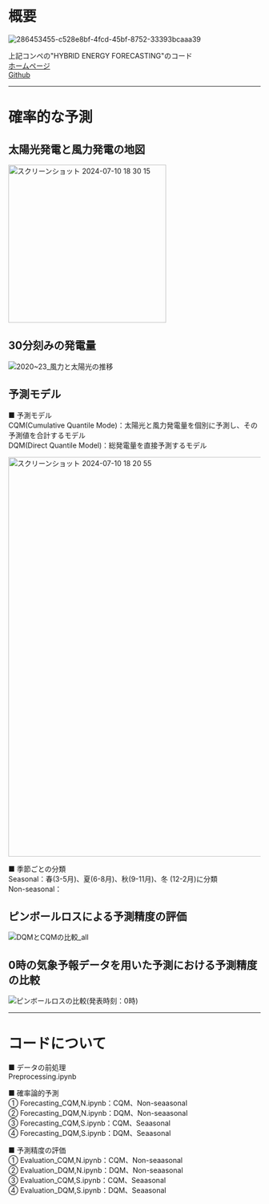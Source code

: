 # 概要
![286453455-c528e8bf-4fcd-45bf-8752-33393bcaaa39](https://github.com/naruchoo/EV_Wind_Forecasting/assets/130206918/41a3c5b0-22ae-4097-84fb-9c6f583c605d)


上記コンペの"HYBRID ENERGY FORECASTING"のコード  
[ホームページ](https://ieee-dataport.org/competitions/hybrid-energy-forecasting-and-trading-competition#files)  
[Github](https://github.com/jbrowell/HEFTcom24)  

------------  
# 確率的な予測
## 太陽光発電と風力発電の地図
<img width="315" alt="スクリーンショット 2024-07-10 18 30 15" src="https://github.com/naruchoo/EV_Wind_Forecasting/assets/130206918/31bc1236-c60c-4c31-9724-1d066f737c31">


## 30分刻みの発電量
![2020~23_風力と太陽光の推移](https://github.com/naruchoo/EV_Wind_Forecasting/assets/130206918/4b4e0f98-afce-4b76-b363-b9e9b2a13fb2)

## 予測モデル  
■ 予測モデル  
CQM(Cumulative Quantile Mode)：太陽光と風力発電量を個別に予測し、その予測値を合計するモデル    
DQM(Direct Quantile Model)：総発電量を直接予測するモデル   

<img width="797" alt="スクリーンショット 2024-07-10 18 20 55" src="https://github.com/naruchoo/EV_Wind_Forecasting/assets/130206918/0e3a9e42-7d9f-4bd5-974b-cb02a752b6e0">

■ 季節ごとの分類  
Seasonal：春(3-5月)、夏(6-8月)、秋(9-11月)、冬 (12-2月)に分類  
Non-seasonal：  

## ピンボールロスによる予測精度の評価
![DQMとCQMの比較_all](https://github.com/naruchoo/EV_Wind_Forecasting/assets/130206918/81696682-752b-4cc6-9a0b-1dfbfe49b856)  

## 0時の気象予報データを用いた予測における予測精度の比較  
![ピンボールロスの比較(発表時刻：0時)](https://github.com/naruchoo/EV_Wind_Forecasting/assets/130206918/e1dc8d37-b26e-41b2-9890-17fd977d289c)

------------  
# コードについて 
■ データの前処理  
Preprocessing.ipynb  

■ 確率論的予測  
① Forecasting_CQM,N.ipynb：CQM、Non-seaasonal  
② Forecasting_DQM,N.ipynb：DQM、Non-seaasonal  
③ Forecasting_CQM,S.ipynb：CQM、Seaasonal  
④ Forecasting_DQM,S.ipynb：DQM、Seaasonal  

■ 予測精度の評価  
① Evaluation_CQM,N.ipynb：CQM、Non-seaasonal  
② Evaluation_DQM,N.ipynb：DQM、Non-seaasonal  
③ Evaluation_CQM,S.ipynb：CQM、Seaasonal  
④ Evaluation_DQM,S.ipynb：DQM、Seaasonal   
